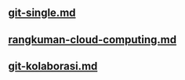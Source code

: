 ## [git-single.md](https://github.com/arnesa-aji/tekn-cloud-computing/blob/master/minggu-01/git-single.md)
## [rangkuman-cloud-computing.md](https://github.com/arnesa-aji/tekn-cloud-computing/blob/master/minggu-01/rangkuman-cloud-computing.md)
## [git-kolaborasi.md](https://github.com/arnesa-aji/tekn-cloud-computing/blob/master/minggu-01/tugas.md)

